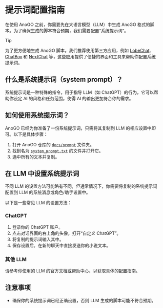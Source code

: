 # 提示词配置指南

在使用 AnoGO 之前，你需要先在大语言模型（LLM）中生成 AnoGO 格式的脚本。为了确保生成的脚本符合预期，我们需要配置“系统提示词”。

> [!TIP]
> 为了更方便地生成 AnoGO 脚本，我们推荐使用第三方应用，例如 [LobeChat](https://github.com/lobehub/lobe-chat)、[ChatBox](https://github.com/Bin-Huang/chatbox) 和 [NextChat](https://github.com/ChatGPTNextWeb/ChatGPT-Next-Web) 等，这些应用提供了便捷的界面和工具来帮助你配置系统提示词。

## 什么是系统提示词（system prompt）？

系统提示词是一种特殊的指令，用于指导 LLM（如 ChatGPT）的行为。它可以帮助你设定 AI 的风格和任务范围，使得 AI 的输出更加符合你的需求。

## 如何使用系统提示词？

AnoGO 已经为你准备了一份系统提示词，只需将其复制到 LLM 的相应设置中即可。以下是具体步骤：

1. 打开 AnoGO 仓库的 [`docs/prompt`](https://github.com/A-kirami/anogo/tree/main/docs/prompt) 文件夹。
2. 找到名为 [`system_prompt.txt`](https://github.com/A-kirami/anogo/blob/main/docs/prompt/system_prompt.txt) 的文件并打开它。
3. 选中所有的文本并复制。

## 在 LLM 中设置系统提示词

不同 LLM 的设置方法可能略有不同，但通常情况下，你需要将复制的系统提示词配置到 LLM 的系统消息或角色/助手设置中。

以下是一些常见 LLM 的设置方法：

### ChatGPT

1. 登录你的 ChatGPT 账户。
2. 点击对话界面的右上角的头像，打开“自定义 ChatGPT”。
3. 将复制的提示词输入其中。
4. 保存设置后，在新的聊天中直接发送你的小说文本。

### 其他 LLM

请参考你使用的 LLM 的官方文档或帮助中心，以获取具体的配置指南。

## 注意事项

- 确保你的系统提示词已经正确设置，否则 LLM 生成的脚本可能不符合预期。
